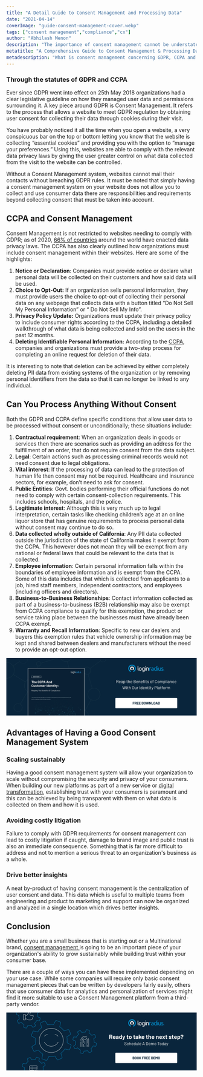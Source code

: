 ```yaml
---
title: "A Detail Guide to Consent Management and Processing Data"
date: "2021-04-14"
coverImage: "guide-consent-management-cover.webp"
tags: ["consent management","compliance","cx"]
author: "Abhilash Menon"
description: "The importance of consent management cannot be understated. Whether you are a small business that is starting out or a multinational brand, consent management is going to be a crucial piece of your organization's ability to grow sustainably while building trust within your consumer base. Learn how the GDPR and CCPA define conditions that allow user data to be processed without consent or unconditionally."
metatitle: "A Comprehensive Guide to Consent Management & Processing Data"
metadescription: "What is consent management concerning GDPR, CCPA and why do you need it. Learn the advantages of having a good consent management system."
---
```


### Through the statutes of GDPR and CCPA 
Ever since GDPR went into effect on 25th May 2018 organizations had a clear legislative guideline on how they managed user data and permissions surrounding it. A key piece around GDPR is Consent Management. It refers to the process that allows a website to meet GDPR regulation by obtaining user consent for collecting their data through cookies during their visit.

You have probably noticed it all the time when you open a website, a very conspicuous bar on the top or bottom letting you know that the website is collecting “essential cookies” and providing you with the option to “manage your preferences.” Using this, websites are able to comply with the relevant data privacy laws by giving the user greater control on what data collected from the visit to the website can be controlled. 

Without a Consent Management system, websites cannot mail their contacts without breaching GDPR rules. It must be noted that simply having a consent management system on your website does not allow you to collect and use consumer data there are responsibilities and requirements beyond collecting consent that must be taken into account. 

## CCPA and Consent Management

Consent Management is not restricted to websites needing to comply with GDPR; as of 2020, [66% of countries](https://unctad.org/topic/ecommerce-and-digital-economy/ecommerce-law-reform/summary-adoption-e-commerce-legislation-worldwide) around the world have enacted data privacy laws. The CCPA has also clearly outlined how organizations must include consent management within their websites. Here are some of the highlights:

1. **Notice or Declaration**: Companies must provide notice or declare what personal data will be collected on their customers and how said data will be used. 
2. **Choice to Opt-Out:** If an organization sells personal information, they must provide users the choice to opt-out of collecting their personal data on any webpage that collects data with a button titled “Do Not Sell My Personal Information” or “ Do Not Sell My Info”.
3. **Privacy Policy Update:** Organizations must update their privacy policy to include consumer rights according to the CCPA, including a detailed walkthrough of what data is being collected and sold on the users in the past 12 months.
4. **Deleting Identifiable Personal Information:** According to the [CCPA](https://www.loginradius.com/resource/loginradius-and-ccpa-compliance), companies and organizations must provide a two-step process for completing an online request for deletion of their data. 

It is interesting to note that deletion can be achieved by either completely deleting PII data from existing systems of the organization or by removing personal identifiers from the data so that it can no longer be linked to any individual.

## Can You Process Anything Without Consent

Both the GDPR and CCPA define specific conditions that allow user data to be processed without consent or unconditionally; these situations include:

1. **Contractual requirement**: When an organization deals in goods or services then there are scenarios such as providing an address for the fulfillment of an order, that do not require consent from the data subject. 
2. **Legal**: Certain actions such as processing criminal records would not need consent due to legal obligations.
3. **Vital interest**: If the processing of data can lead to the protection of human life then consent may not be required. Healthcare and insurance sectors, for example, don’t need to ask for consent.
4. **Public Entities**: Govt. bodies performing their official functions do not need to comply with certain consent-collection requirements. This includes schools, hospitals, and the police.
5. **Legitimate interest**: Although this is very much up to legal interpretation, certain tasks like checking children’s age at an online liquor store that has genuine requirements to process personal data without consent may continue to do so.
6. **Data collected wholly outside of California**: Any PII data collected outside the jurisdiction of the state of California makes it exempt from the CCPA. This however does not mean they will be exempt from any national or federal laws that could be relevant to the data that is collected.  
7. **Employee information**: Certain personal information falls within the boundaries of employee information and is exempt from the CCPA. Some of this data includes that which is collected from applicants to a job, hired staff members, Independent contractors, and employees (including officers and directors).
8. **Business-to-Business Relationships**: Contact information collected as part of a business-to-business (B2B) relationship may also be exempt from CCPA compliance to qualify for this exemption, the product or service taking place between the businesses must have already been CCPA exempt.
9. **Warranty and Recall Information**: Specific to new car dealers and buyers this exemption rules that vehicle ownership information may be kept and shared between dealers and manufacturers without the need to provide an opt-out option.

[![ccpa-customer-identity](ccpa-customer-identity.webp)](https://www.loginradius.com/resource/the-ccpa-and-customer-identity)

## Advantages of Having a Good Consent Management System

### Scaling sustainably

Having a good consent management system will allow your organization to scale without compromising the security and privacy of your consumers. When building our new platforms as part of a new service or [digital transformation](https://www.loginradius.com/blog/identity/2021/01/what-is-digital-transformation/), establishing trust with your consumers is paramount and this can be achieved by being transparent with them on what data is collected on them and how it is used. 

### Avoiding costly litigation

Failure to comply with GDPR requirements for consent management can lead to costly litigation if caught, damage to brand image and public trust is also an immediate consequence. Something that is far more difficult to address and not to mention a serious threat to an organization's business as a whole. 

### Drive better insights

A neat by-product of having consent management is the centralization of user consent and data. This data which is useful to multiple teams from engineering and product to marketing and support can now be organized and analyzed in a single location which drives better insights. 

## Conclusion

Whether you are a small business that is starting out or a Multinational brand, [consent management ](https://www.loginradius.com/consent-management/)is going to be an important piece of your organization's ability to grow sustainably while building trust within your consumer base. 

There are a couple of ways you can have these implemented depending on your use case. While some companies will require only basic consent management pieces that can be written by developers fairly easily, others that use consumer data for analytics and personalization of services might find it more suitable to use a Consent Management platform from a third-party vendor.

[![book-a-free-demo-loginradius](../../assets/book-a-demo-loginradius.webp)](https://www.loginradius.com/contact-us?utm_source=blog&utm_medium=web&utm_campaign=guide-consent-management)